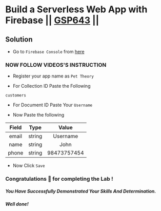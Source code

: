 # Build a Serverless Web App with Firebase || [GSP643](https://www.cloudskillsboost.google/focuses/8391?parent=catalog) ||

## Solution

* Go to `Firebase Console` from [here](https://console.firebase.google.com/)

### NOW FOLLOW VIDEOS'S INSTRUCTION

* Register your app name as `Pet Theory`

* For Collection ID Paste the Following

```
customers
```

* For Document ID Paste Your `Username`

* Now Paste the following

| Field |  Type  | Value |
| :---: | :----: | :----: |
| email | string | Username |
| name  | string | John |
| phone | string | 98473757454 |

* Now Click `Save`

### Congratulations 🎉 for completing the Lab !

##### *You Have Successfully Demonstrated Your Skills And Determination.*

#### *Well done!*

